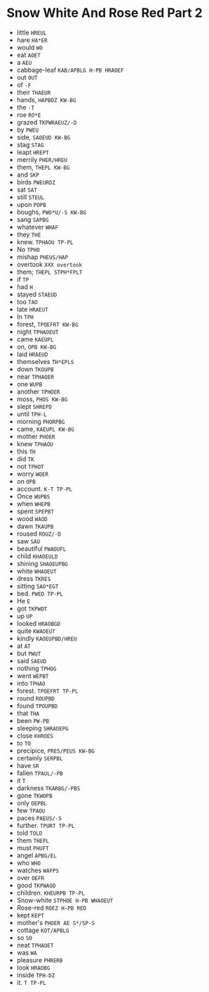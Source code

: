 # Snow White And Rose Red Part 2

* little `HREUL`
* hare `HA*ER`
* would `WO`
* eat `AOET`
* a `AEU`
* cabbage-leaf `KAB/APBLG H-PB HRAOEF`
* out `OUT`
* of `-F`
* their `THAEUR`
* hands, `HAPBDZ KW-BG`
* the `-T`
* roe `RO*E`
* grazed `TKPWRAEUZ/-D`
* by `PWEU`
* side, `SAOEUD KW-BG`
* stag `STAG`
* leapt `HREPT`
* merrily `PHER/HREU`
* them, `THEPL KW-BG`
* and `SKP`
* birds `PWEURDZ`
* sat `SAT`
* still `STEUL`
* upon `POPB`
* boughs, `PWO*U/-S KW-BG`
* sang `SAPBG`
* whatever `WHAF`
* they `THE`
* knew. `TPHAOU TP-PL`
* No `TPHO`
* mishap `PHEUS/HAP`
* overtook `XXX overtook`
* them; `THEPL STPH*FPLT`
* if `TP`
* had `H`
* stayed `STAEUD`
* too `TAO`
* late `HRAEUT`
* In `TPH`
* forest, `TPOEFRT KW-BG`
* night `TPHAOEUT`
* came `KAEUPL`
* on, `OPB KW-BG`
* laid `HRAEUD`
* themselves `TH*EPLS`
* down `TKOUPB`
* near `TPHAOER`
* one `WUPB`
* another `TPHOER`
* moss, `PHOS KW-BG`
* slept `SHREPD`
* until `TPH-L`
* morning `PHORPBG`
* came, `KAEUPL KW-BG`
* mother `PHOER`
* knew `TPHAOU`
* this `TH`
* did `TK`
* not `TPHOT`
* worry `WOER`
* on `OPB`
* account. `K-T TP-PL`
* Once `WUPBS`
* when `WHEPB`
* spent `SPEPBT`
* wood `WAOD`
* dawn `TKAUPB`
* roused `ROUZ/-D`
* saw `SAU`
* beautiful `PWAOUFL`
* child `KHAOEULD`
* shining `SHAOEUPBG`
* white `WHAOEUT`
* dress `TKRES`
* sitting `SAO*EGT`
* bed. `PWED TP-PL`
* He `E`
* got `TKPWOT`
* up `UP`
* looked `HRAOBGD`
* quite `KWAOEUT`
* kindly `KAOEUPBD/HREU`
* at `AT`
* but `PWUT`
* said `SAEUD`
* nothing `TPHOG`
* went `WEPBT`
* into `TPHAO`
* forest. `TPOEFRT TP-PL`
* round `ROUPBD`
* found `TPOUPBD`
* that `THA`
* been `PW-PB`
* sleeping `SHRAOEPG`
* close `KHROES`
* to `TO`
* precipice, `PRES/PEUS KW-BG`
* certainly `SERPBL`
* have `SR`
* fallen `TPAUL/-PB`
* it `T`
* darkness `TKARBG/-PBS`
* gone `TKWOPB`
* only `OEPBL`
* few `TPAOU`
* paces `PAEUS/-S`
* further. `TPURT TP-PL`
* told `TOLD`
* them `THEPL`
* must `PHUFT`
* angel `APBG/EL`
* who `WHO`
* watches `WAFPS`
* over `OEFR`
* good `TKPWAOD`
* children. `KHEURPB TP-PL`
* Snow-white `STPHOE H-PB WHAOEUT`
* Rose-red `ROEZ H-PB RED`
* kept `KEPT`
* mother's `PHOER AE S*/SP-S`
* cottage `KOT/APBLG`
* so `SO`
* neat `TPHAOET`
* was `WA`
* pleasure `PHRERB`
* look `HRAOBG`
* inside `TPH-DZ`
* it. `T TP-PL`
